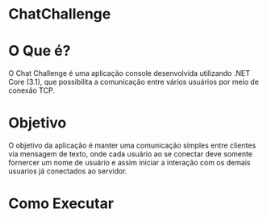 # ChatChallenge

# O Que é?
O Chat Challenge é uma aplicação console desenvolvida utilizando .NET Core (3.1), que possibilita a comunicação entre vários usuários por meio de conexão TCP.

# Objetivo
O objetivo da aplicação é manter uma comunicação simples entre clientes via mensagem de texto,
onde cada usuário ao se conectar deve somente fornercer um nome de usuário e assim iniciar a interação com os demais usuarios já conectados ao servidor.

# Como Executar
